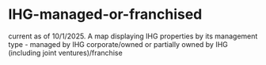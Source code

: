 # IHG-managed-or-franchised

current as of 10/1/2025.
A map displaying IHG properties by its management type - managed by IHG corporate/owned or partially owned by IHG (including joint ventures)/franchise
